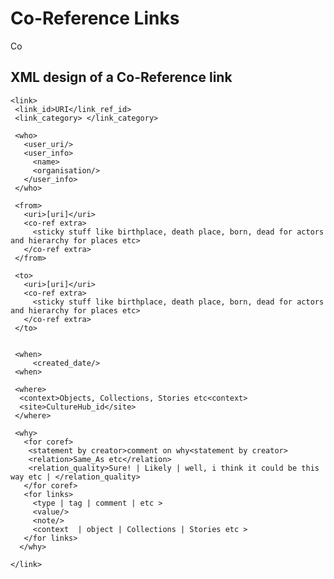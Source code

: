 # Co-Reference Links

Co


## XML design of a Co-Reference link

    <link>
     <link_id>URI</link_ref_id>
     <link_category> </link_category>  

     <who>
       <user_uri/>
       <user_info>
         <name>
         <organisation/>
       </user_info>
     </who>

     <from>
       <uri>[uri]</uri>
       <co-ref extra>
         <sticky stuff like birthplace, death place, born, dead for actors and hierarchy for places etc>
       </co-ref extra>  
     </from>

     <to>
       <uri>[uri]</uri>
       <co-ref extra>
         <sticky stuff like birthplace, death place, born, dead for actors and hierarchy for places etc>
       </co-ref extra>  
     </to>


     <when>
         <created_date/>
     <when>

     <where>
      <context>Objects, Collections, Stories etc<context>
      <site>CultureHub_id</site>
     </where>

     <why>
       <for coref>
        <statement by creator>comment on why<statement by creator>
        <relation>Same_As etc</relation>
        <relation_quality>Sure! | Likely | well, i think it could be this way etc | </relation_quality>
       </for coref>
       <for links>
         <type | tag | comment | etc >
         <value/>
         <note/>
         <context  | object | Collections | Stories etc >
       </for links>
      </why>

    </link>